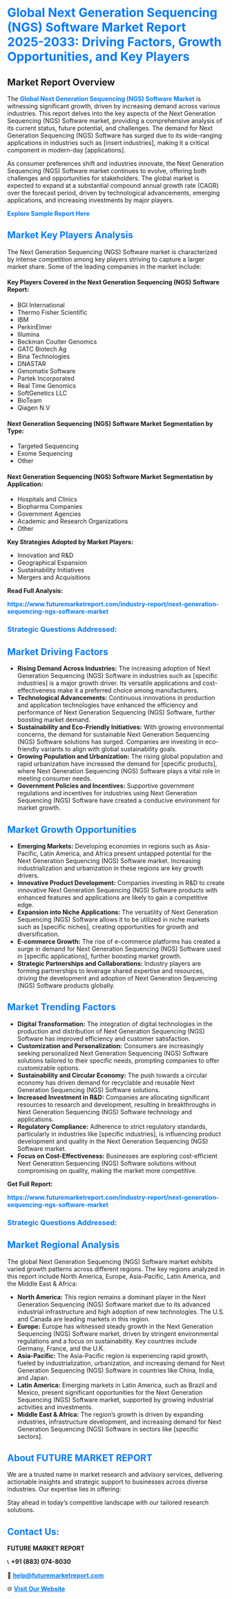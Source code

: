 <h1 style="color: #007BFF;">Global Next Generation Sequencing (NGS) Software Market Report 2025-2033: Driving Factors, Growth Opportunities, and Key Players</h1>

<section id="overview">
<h2>Market Report Overview</h2>
<p>The <a href="https://www.futuremarketreport.com/industry-report/next-generation-sequencing-ngs-software-market" style="color: #007BFF; text-decoration: none;"><strong>Global Next Generation Sequencing (NGS) Software Market</strong></a> is witnessing significant growth, driven by increasing demand across various industries. This report delves into the key aspects of the Next Generation Sequencing (NGS) Software market, providing a comprehensive analysis of its current status, future potential, and challenges. The demand for Next Generation Sequencing (NGS) Software has surged due to its wide-ranging applications in industries such as [insert industries], making it a critical component in modern-day [applications].</p>
<p>As consumer preferences shift and industries innovate, the Next Generation Sequencing (NGS) Software market continues to evolve, offering both challenges and opportunities for stakeholders. The global market is expected to expand at a substantial compound annual growth rate (CAGR) over the forecast period, driven by technological advancements, emerging applications, and increasing investments by major players.</p>
</section>

<section id="overview">
<p><a href="https://www.futuremarketreport.com/request-sample/reportId=99299" style="color: #007BFF; text-decoration: none;"><strong>Explore Sample Report Here</strong></a></p>
</section>

<section id="key-players">
<h2 style="color: #007BFF;">Market Key Players Analysis</h2>
<p>The Next Generation Sequencing (NGS) Software market is characterized by intense competition among key players striving to capture a larger market share. Some of the leading companies in the market include:</p>
<h4>Key Players Covered in the Next Generation Sequencing (NGS) Software Report:</h4>
<ul><li>BGI International</li><li>Thermo Fisher Scientific</li><li>IBM</li><li>PerkinElmer</li><li>Illumina</li><li>Beckman Coulter Genomics</li><li>GATC Biotech Ag</li><li>Bina Technologies</li><li>DNASTAR</li><li>Genomatix Software</li><li>Partek Incorporated</li><li>Real Time Genomics</li><li>SoftGenetics LLC</li><li>BioTeam</li><li>Qiagen N.V</li></ul>
<h4>Next Generation Sequencing (NGS) Software Market Segmentation by Type:</h4>
<ul><li>Targeted Sequencing</li><li>Exome Sequencing</li><li>Other</li></ul>

<h4>Next Generation Sequencing (NGS) Software Market Segmentation by Application:</h4>
<ul><li>Hospitals and Clinics</li><li>Biopharma Companies</li><li>Government Agencies</li><li>Academic and Research Organizations</li><li>Other</li></ul>
<p><strong>Key Strategies Adopted by Market Players:</strong></p>
<ul>
<li>Innovation and R&D</li>
<li>Geographical Expansion</li>
<li>Sustainability Initiatives</li>
<li>Mergers and Acquisitions</li>
</ul>
</section>

<section>
<p><strong>Read Full Analysis: </strong></p><a href="https://www.futuremarketreport.com/industry-report/next-generation-sequencing-ngs-software-market" style="color: #007BFF; text-decoration: none;"><strong>https://www.futuremarketreport.com/industry-report/next-generation-sequencing-ngs-software-market</strong></a>
<h3 style="color: #007BFF;">Strategic Questions Addressed:</h3>
</section>

<section id="driving-factors">
<h2 style="color: #007BFF;">Market Driving Factors</h2>
<ul>
<li><strong>Rising Demand Across Industries:</strong> The increasing adoption of Next Generation Sequencing (NGS) Software in industries such as [specific industries] is a major growth driver. Its versatile applications and cost-effectiveness make it a preferred choice among manufacturers.</li>
<li><strong>Technological Advancements:</strong> Continuous innovations in production and application technologies have enhanced the efficiency and performance of Next Generation Sequencing (NGS) Software, further boosting market demand.</li>
<li><strong>Sustainability and Eco-Friendly Initiatives:</strong> With growing environmental concerns, the demand for sustainable Next Generation Sequencing (NGS) Software solutions has surged. Companies are investing in eco-friendly variants to align with global sustainability goals.</li>
<li><strong>Growing Population and Urbanization:</strong> The rising global population and rapid urbanization have increased the demand for [specific products], where Next Generation Sequencing (NGS) Software plays a vital role in meeting consumer needs.</li>
<li><strong>Government Policies and Incentives:</strong> Supportive government regulations and incentives for industries using Next Generation Sequencing (NGS) Software have created a conducive environment for market growth.</li>
</ul>
</section>

<section id="growth-opportunities">
<h2 style="color: #007BFF;">Market Growth Opportunities</h2>
<ul>
<li><strong>Emerging Markets:</strong> Developing economies in regions such as Asia-Pacific, Latin America, and Africa present untapped potential for the Next Generation Sequencing (NGS) Software market. Increasing industrialization and urbanization in these regions are key growth drivers.</li>
<li><strong>Innovative Product Development:</strong> Companies investing in R&D to create innovative Next Generation Sequencing (NGS) Software products with enhanced features and applications are likely to gain a competitive edge.</li>
<li><strong>Expansion into Niche Applications:</strong> The versatility of Next Generation Sequencing (NGS) Software allows it to be utilized in niche markets such as [specific niches], creating opportunities for growth and diversification.</li>
<li><strong>E-commerce Growth:</strong> The rise of e-commerce platforms has created a surge in demand for Next Generation Sequencing (NGS) Software used in [specific applications], further boosting market growth.</li>
<li><strong>Strategic Partnerships and Collaborations:</strong> Industry players are forming partnerships to leverage shared expertise and resources, driving the development and adoption of Next Generation Sequencing (NGS) Software products globally.</li>
</ul>
</section>

<section id="trending-factors">
<h2 style="color: #007BFF;">Market Trending Factors</h2>
<ul>
<li><strong>Digital Transformation:</strong> The integration of digital technologies in the production and distribution of Next Generation Sequencing (NGS) Software has improved efficiency and customer satisfaction.</li>
<li><strong>Customization and Personalization:</strong> Consumers are increasingly seeking personalized Next Generation Sequencing (NGS) Software solutions tailored to their specific needs, prompting companies to offer customizable options.</li>
<li><strong>Sustainability and Circular Economy:</strong> The push towards a circular economy has driven demand for recyclable and reusable Next Generation Sequencing (NGS) Software solutions.</li>
<li><strong>Increased Investment in R&D:</strong> Companies are allocating significant resources to research and development, resulting in breakthroughs in Next Generation Sequencing (NGS) Software technology and applications.</li>
<li><strong>Regulatory Compliance:</strong> Adherence to strict regulatory standards, particularly in industries like [specific industries], is influencing product development and quality in the Next Generation Sequencing (NGS) Software market.</li>
<li><strong>Focus on Cost-Effectiveness:</strong> Businesses are exploring cost-efficient Next Generation Sequencing (NGS) Software solutions without compromising on quality, making the market more competitive.</li>
</ul>
</section>

<section>
<p><strong>Get Full Report: </strong></p><a href="https://www.futuremarketreport.com/industry-report/next-generation-sequencing-ngs-software-market" style="color: #007BFF; text-decoration: none;"><strong>https://www.futuremarketreport.com/industry-report/next-generation-sequencing-ngs-software-market</strong></a>
<h3 style="color: #007BFF;">Strategic Questions Addressed:</h3>
</section>


<section id="regional-analysis">
<h2 style="color: #007BFF;">Market Regional Analysis</h2>
<p>The global Next Generation Sequencing (NGS) Software market exhibits varied growth patterns across different regions. The key regions analyzed in this report include North America, Europe, Asia-Pacific, Latin America, and the Middle East & Africa:</p>
<ul>
<li><strong>North America:</strong> This region remains a dominant player in the Next Generation Sequencing (NGS) Software market due to its advanced industrial infrastructure and high adoption of new technologies. The U.S. and Canada are leading markets in this region.</li>
<li><strong>Europe:</strong> Europe has witnessed steady growth in the Next Generation Sequencing (NGS) Software market, driven by stringent environmental regulations and a focus on sustainability. Key countries include Germany, France, and the U.K.</li>
<li><strong>Asia-Pacific:</strong> The Asia-Pacific region is experiencing rapid growth, fueled by industrialization, urbanization, and increasing demand for Next Generation Sequencing (NGS) Software in countries like China, India, and Japan.</li>
<li><strong>Latin America:</strong> Emerging markets in Latin America, such as Brazil and Mexico, present significant opportunities for the Next Generation Sequencing (NGS) Software market, supported by growing industrial activities and investments.</li>
<li><strong>Middle East & Africa:</strong> The region’s growth is driven by expanding industries, infrastructure development, and increasing demand for Next Generation Sequencing (NGS) Software in sectors like [specific sectors].</li>
</ul>
</section>

<footer>
<h2 style="color: #007BFF;">About FUTURE MARKET REPORT</h2>
<p>We are a trusted name in market research and advisory services, delivering actionable insights and strategic support to businesses across diverse industries. Our expertise lies in offering:</p>

<p>Stay ahead in today’s competitive landscape with our tailored research solutions.</p>

<h2 style="color: #007BFF;">Contact Us:</h2>
<p><strong>FUTURE MARKET REPORT</strong></p>
<p>📞 <strong>+91 (883) 074-8030</strong></p>
<p>📧 <strong><a href="mailto:help@futuremarketreport.com" style="color: #007BFF;">help@futuremarketreport.com</a></strong></p>
<p>🌐 <strong><a href="https://www.futuremarketreport.com/" style="color: #007BFF;">Visit Our Website</a></strong></p>
</footer>